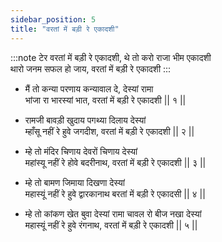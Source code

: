 ```yaml
---
sidebar_position: 5
title: "वरतां में बड़ी रे एकादशी"
---
```


:::note टेर
वरतां में बड़ी रे एकादशी, थे तो करो राजा भीम एकादशी <br/>
थारो जनम सफल हो जाय, वरतां में बड़ी रे एकादशी
:::

- मैं तो कन्या परणाय कन्यावाल दे, देस्यां रामा <br/>
  भांजा रा भारस्यां भात, वरतां में बड़ी रे एकादशी || १ ||

- रामजी बावड़ी खुदाय पगथ्या दिलाय देस्यां <br/>
  म्हाँसू नहीं रे हुवे जगदीश, वरतां में बड़ी रे एकादशी || २ ||

- म्हे तो मंदिर चिणाय देवरों चिणाय देस्यां <br/>
  महांस्यू नहीं रे होवे बदरीनाथ, वरतां में बड़ी रे एकादशी || ३ ||

- म्हे तो बामण जिमाया दिखणा देस्यां <br/>
  महास्यूं नहीं रे हुवे द्वारकानाथ बरतां में बड़ी रे एकादसी || ४ ||

- म्हे तो कांकण खेत बुवा देस्यां रामा चावल रो बीज नखा देस्यां <br/>
  महास्यूं नहीं रे हुवे रंगनाथ, वरतां में बड़ी रे एकादशी || ५ ||
